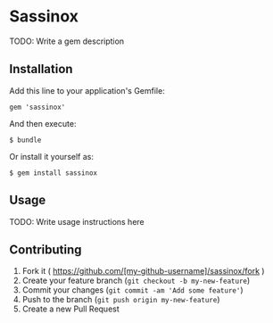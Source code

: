 # Sassinox

TODO: Write a gem description

## Installation

Add this line to your application's Gemfile:

    gem 'sassinox'

And then execute:

    $ bundle

Or install it yourself as:

    $ gem install sassinox

## Usage

TODO: Write usage instructions here

## Contributing

1. Fork it ( https://github.com/[my-github-username]/sassinox/fork )
2. Create your feature branch (`git checkout -b my-new-feature`)
3. Commit your changes (`git commit -am 'Add some feature'`)
4. Push to the branch (`git push origin my-new-feature`)
5. Create a new Pull Request
